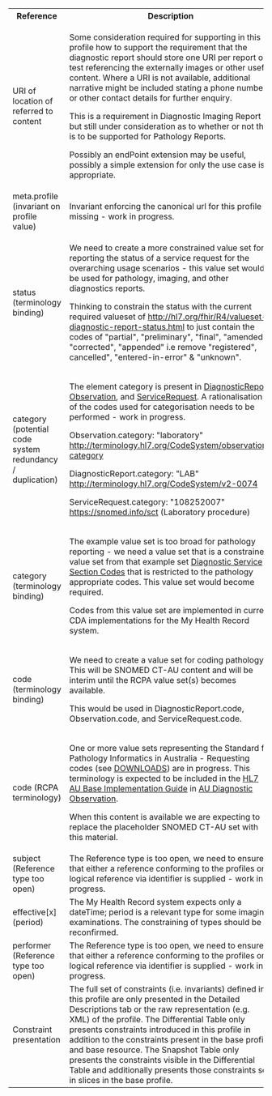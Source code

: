 <table class="list" width="100%">
<tbody>
  <tr>
    <th>Reference</th>
    <th>Description</th>
    <th>Issue No.</th>
  </tr>
    <tr>
    <td>URI of location of referred to content</td>
    <td><p>Some consideration required for supporting in this profile how to support the requirement that the diagnostic report should store one URI per report or test referencing the externally images or other useful content. Where a URI is not available, additional narrative might be included stating a phone number or other contact details for further enquiry.</p>
        <p>This is a requirement in Diagnostic Imaging Report but still under consideration as to whether or not this is to be supported for Pathology Reports.</p>
        <p>Possibly an endPoint extension may be useful, possibly a simple extension for only the use case is appropriate.</p></td>
    <td>See <a href="https://github.com/AuDigitalHealth/ci-fhir-r4/issues/32">ci-fhir-r4/issues/32</a></td>
   </tr>
  <tr>
    <td>meta.profile (invariant on profile value)</td>
    <td>Invariant enforcing the canonical url for this profile is missing - work in progress.</td>
    <td>See <a href="https://github.com/AuDigitalHealth/ci-fhir-r4/issues/23">ci-fhir-r4/issues/23</a></td>
   </tr>
  <tr>
    <td>status (terminology binding)</td>
    <td><p>We need to create a more constrained value set for reporting the status of a service request for the overarching usage scenarios - this value set would be used for pathology, imaging, and other diagnostics reports.</p>
        <p>Thinking to constrain the status with the current required valueset of <a href="http://hl7.org/fhir/R4/valueset-diagnostic-report-status.html">http://hl7.org/fhir/R4/valueset-diagnostic-report-status.html</a> to just contain the codes of "partial", "preliminary", "final", "amended", "corrected", "appended" i.e remove "registered", cancelled", "entered-in-error" & "unknown".</p></td>
    <td>See <a href="https://github.com/AuDigitalHealth/ci-fhir-r4/issues/23">ci-fhir-r4/issues/23</a>, and <a href="https://jira.aws.tooling/browse/FTR-933">jira.aws.tooling/browse/FTR-933</a></td>
   </tr>
   <tr>
    <td>category (potential code system redundancy / duplication)</td>
    <td><p>The element category is present in <a href="http://hl7.org/fhir/R4/diagnosticreport.html">DiagnosticReport</a>, <a href="http://hl7.org/fhir/R4/observation.html">Observation</a>, and <a href="http://hl7.org/fhir/R4/servicerequest.html">ServiceRequest</a>. A rationalisation of the codes used for categorisation needs to be performed - work in progress.</p>
        <p>Observation.category: "laboratory" <a href="http://hl7.org/fhir/R4/codesystem-observation-category.html">http://terminology.hl7.org/CodeSystem/observation-category</a></p>
        <p>DiagnosticReport.category: "LAB" <a href="http://hl7.org/fhir/R4/v2/0074/index.html">http://terminology.hl7.org/CodeSystem/v2-0074</a></p>
        <p>ServiceRequest.category: "108252007" <a href="http://hl7.org/fhir/R4/snomedct.html">https://snomed.info/sct</a> (Laboratory procedure)</p></td>
    <td>See <a href="https://github.com/AuDigitalHealth/ci-fhir-r4/issues/28">ci-fhir-r4/issues/28</a></td>
   </tr>
   <tr>
    <td>category (terminology binding)</td>
    <td><p>The example value set is too broad for pathology reporting - we need a value set that is a constrained value set from that example set <a href="http://hl7.org/fhir/R4/valueset-diagnostic-service-sections.html">Diagnostic Service Section Codes</a> that is restricted to the pathology appropriate codes. This value set would become required.</p>
        <p>Codes from this value set are implemented in current CDA implementations for the My Health Record system.</p></td>
    <td>See <a href="https://github.com/AuDigitalHealth/ci-fhir-r4/issues/25">ci-fhir-r4/issues/25</a>, and <a href="https://jira.aws.tooling/browse/FTR-953">jira.aws.tooling/browse/FTR-953</a></td>
   </tr> 
   <tr>
    <td>code (terminology binding)</td>
    <td><p>We need to create a value set for coding pathology. This will be SNOMED CT-AU content and will be interim until the RCPA value set(s) becomes available.</p>
        <p>This would be used in DiagnosticReport.code, Observation.code, and ServiceRequest.code.</p></td>
    <td>See <a href="https://github.com/AuDigitalHealth/ci-fhir-r4/issues/23">ci-fhir-r4/issues/23</a>, and <a href="https://jira.aws.tooling/browse/FTR-248">jira.aws.tooling/browse/FTR-248</a></td>
   </tr> 
    <tr>
    <td>code (RCPA terminology)</td>
    <td><p>One or more value sets representing the Standard for Pathology Informatics in Australia - Requesting codes (see <a href="https://www.rcpa.edu.au/Library/Practising-Pathology/PTIS/APUTS-Downloads">DOWNLOADS</a>) are in progress. This terminology is expected to be included in the <a href="http://build.fhir.org/ig/hl7au/au-fhir-base/index.html">HL7 AU Base Implementation Guide</a> in <a href="http://build.fhir.org/ig/hl7au/au-fhir-base/StructureDefinition-au-diagnostic-observation.html">AU Diagnostic Observation</a>.</p>
        <p>When this content is available we are expecting to replace the placeholder SNOMED CT-AU set with this material.</p></td>
    <td>See <a href="https://github.com/hl7au/au-fhir-base/issues/399">au-fhir-base/issues/399</a></td>
   </tr>
   <tr>
    <td>subject (Reference type too open)</td>
    <td>The Reference type is too open, we need to ensure that either a reference conforming to the profiles or a logical reference via identifier is supplied - work in progress.</td>
    <td>See <a href="https://github.com/AuDigitalHealth/ci-fhir-r4/issues/23">ci-fhir-r4/issues/23</a></td>
   </tr>
   <tr>
    <td>effective[x] (period)</td>
    <td>The My Health Record system expects only a dateTime; period is a relevant type for some imaging examinations. The constraining of types should be reconfirmed.</td>
    <td>See <a href="https://github.com/AuDigitalHealth/ci-fhir-r4/issues/26">ci-fhir-r4/issues/26</a></td>
   </tr>
   <tr>
    <td>performer (Reference type too open)</td>
    <td>The Reference type is too open, we need to ensure that either a reference conforming to the profiles or a logical reference via identifier is supplied - work in progress.</td>
    <td>See <a href="https://github.com/AuDigitalHealth/ci-fhir-r4/issues/23">ci-fhir-r4/issues/23</a></td>
   </tr>
   <tr>
    <td>Constraint presentation</td>
    <td>The full set of constraints (i.e. invariants) defined in this profile are only presented in the Detailed Descriptions tab or the raw representation (e.g. XML) of the profile. The Differential Table only presents constraints introduced in this profile in addition to the constraints present in the base profile and base resource. The Snapshot Table only presents the constraints visible in the Differential Table and additionally presents those constraints set in slices in the base profile.</td>
    <td>See Zulip <a href="https://chat.fhir.org/#narrow/stream/179252-IG-creation/topic/Derived.20profile.20snapshot.20missing.20upstream.20invariants">Derived profile snapshot missing upstream invariants stream</a></td>
   </tr>   
</tbody>
</table>
